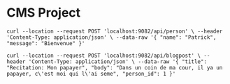# CMS Project


`curl --location --request POST 'localhost:9082/api/person' \
--header 'Content-Type: application/json' \
--data-raw '{
"name": "Patrick",
"message": "Bienvenue"
}'`


`curl --location --request POST 'localhost:9082/api/blogpost' \
--header 'Content-Type: application/json' \
--data-raw '{
"title": "Recitation: Mon papayer",
"body": "Dans un coin de ma cour, il ya un papayer, c\'est moi qui l\'ai seme",
"person_id": 1
}'`

